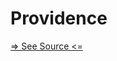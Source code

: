 # Providence

[=> See Source <=](../../../docs/fundamentals/node-tools/providence-analytics/overview.md)
